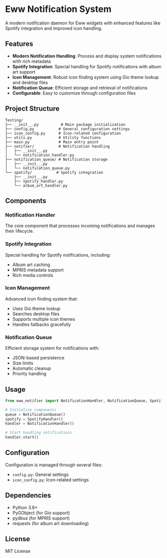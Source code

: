 # Eww Notification System

A modern notification daemon for Eww widgets with enhanced features like Spotify integration and improved icon handling.

## Features

- **Modern Notification Handling**: Process and display system notifications with rich metadata
- **Spotify Integration**: Special handling for Spotify notifications with album art support
- **Icon Management**: Robust icon finding system using Gio theme lookup and desktop files
- **Notification Queue**: Efficient storage and retrieval of notifications
- **Configurable**: Easy to customize through configuration files

## Project Structure

```
Testing/
├── __init__.py          # Main package initialization
├── config.py           # General configuration settings
├── icon_config.py      # Icon-related configuration
├── utils.py            # Utility functions
├── main.py             # Main entry point
├── notifier/           # Notification handling
│   ├── __init__.py
│   └── notification_handler.py
├── notification_queue/ # Notification storage
│   ├── __init__.py
│   └── notification_queue.py
└── spotify/           # Spotify integration
    ├── __init__.py
    ├── spotify_handler.py
    └── album_art_handler.py
```

## Components

### Notification Handler
The core component that processes incoming notifications and manages their lifecycle.

### Spotify Integration
Special handling for Spotify notifications, including:
- Album art caching
- MPRIS metadata support
- Rich media controls

### Icon Management
Advanced icon finding system that:
- Uses Gio theme lookup
- Searches desktop files
- Supports multiple icon themes
- Handles fallbacks gracefully

### Notification Queue
Efficient storage system for notifications with:
- JSON-based persistence
- Size limits
- Automatic cleanup
- Priority handling

## Usage

```python
from eww_notifier import NotificationHandler, NotificationQueue, SpotifyHandler

# Initialize components
queue = NotificationQueue()
spotify = SpotifyHandler()
handler = NotificationHandler()

# Start handling notifications
handler.start()
```

## Configuration

Configuration is managed through several files:
- `config.py`: General settings
- `icon_config.py`: Icon-related settings

## Dependencies

- Python 3.8+
- PyGObject (for Gio support)
- pydbus (for MPRIS support)
- requests (for album art downloading)

## License

MIT License 
